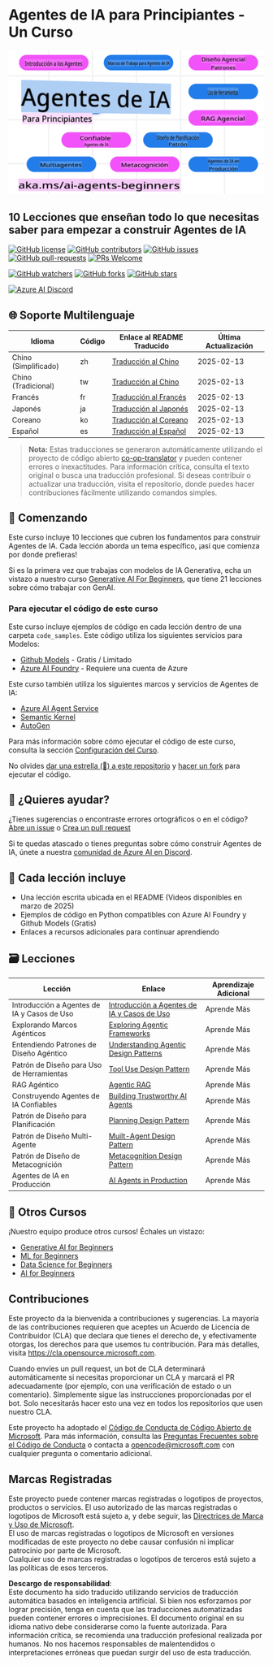 # Agentes de IA para Principiantes - Un Curso

![Generative AI For Beginners](../../translated_images/repo-thumbnail.fdd5f487bb7274d4a08459d76907ec4914de268c99637e9af082b1d3eb0730e2.es.png?WT.mc_id=academic-105485-koreyst)

## 10 Lecciones que enseñan todo lo que necesitas saber para empezar a construir Agentes de IA

[![GitHub license](https://img.shields.io/github/license/microsoft/ai-agents-for-beginners.svg)](https://github.com/microsoft/ai-agents-for-beginners/blob/master/LICENSE?WT.mc_id=academic-105485-koreyst)
[![GitHub contributors](https://img.shields.io/github/contributors/microsoft/ai-agents-for-beginners.svg)](https://GitHub.com/microsoft/ai-agents-for-beginners/graphs/contributors/?WT.mc_id=academic-105485-koreyst)
[![GitHub issues](https://img.shields.io/github/issues/microsoft/ai-agents-for-beginners.svg)](https://GitHub.com/microsoft/ai-agents-for-beginners/issues/?WT.mc_id=academic-105485-koreyst)
[![GitHub pull-requests](https://img.shields.io/github/issues-pr/microsoft/ai-agents-for-beginners.svg)](https://GitHub.com/microsoft/ai-agents-for-beginners/pulls/?WT.mc_id=academic-105485-koreyst)
[![PRs Welcome](https://img.shields.io/badge/PRs-welcome-brightgreen.svg?style=flat-square)](http://makeapullrequest.com?WT.mc_id=academic-105485-koreyst)

[![GitHub watchers](https://img.shields.io/github/watchers/microsoft/ai-agents-for-beginners.svg?style=social&label=Watch)](https://GitHub.com/microsoft/ai-agents-for-beginners/watchers/?WT.mc_id=academic-105485-koreyst)
[![GitHub forks](https://img.shields.io/github/forks/microsoft/ai-agents-for-beginners.svg?style=social&label=Fork)](https://GitHub.com/microsoft/ai-agents-for-beginners/network/?WT.mc_id=academic-105485-koreyst)
[![GitHub stars](https://img.shields.io/github/stars/microsoft/ai-agents-for-beginners.svg?style=social&label=Star)](https://GitHub.com/microsoft/ai-agents-for-beginners/stargazers/?WT.mc_id=academic-105485-koreyst)

[![Azure AI Discord](https://dcbadge.limes.pink/api/server/kzRShWzttr)](https://discord.gg/kzRShWzttr)

## 🌐 Soporte Multilenguaje

| Idioma                | Código | Enlace al README Traducido                             | Última Actualización |
|-----------------------|--------|-------------------------------------------------------|-----------------------|
| Chino (Simplificado)  | zh     | [Traducción al Chino](../zh/README.md)     | 2025-02-13           |
| Chino (Tradicional)   | tw     | [Traducción al Chino](../tw/README.md)     | 2025-02-13           |
| Francés               | fr     | [Traducción al Francés](../fr/README.md)   | 2025-02-13           |
| Japonés               | ja     | [Traducción al Japonés](../ja/README.md)   | 2025-02-13           |
| Coreano               | ko     | [Traducción al Coreano](../ko/README.md)   | 2025-02-13           |
| Español               | es     | [Traducción al Español](./README.md)   | 2025-02-13           |

> **Nota:**
> Estas traducciones se generaron automáticamente utilizando el proyecto de código abierto [co-op-translator](https://github.com/Azure/co-op-translator) y pueden contener errores o inexactitudes. Para información crítica, consulta el texto original o busca una traducción profesional. Si deseas contribuir o actualizar una traducción, visita el repositorio, donde puedes hacer contribuciones fácilmente utilizando comandos simples.

## 🌱 Comenzando

Este curso incluye 10 lecciones que cubren los fundamentos para construir Agentes de IA. Cada lección aborda un tema específico, ¡así que comienza por donde prefieras!

Si es la primera vez que trabajas con modelos de IA Generativa, echa un vistazo a nuestro curso [Generative AI For Beginners](https://aka.ms/genai-beginners), que tiene 21 lecciones sobre cómo trabajar con GenAI.

### Para ejecutar el código de este curso

Este curso incluye ejemplos de código en cada lección dentro de una carpeta `code_samples`. Este código utiliza los siguientes servicios para Modelos:

- [Github Models](https://aka.ms/ai-agents-beginners/github-models) - Gratis / Limitado
- [Azure AI Foundry](https://aka.ms/ai-agents-beginners/ai-foundry) - Requiere una cuenta de Azure

Este curso también utiliza los siguientes marcos y servicios de Agentes de IA:

- [Azure AI Agent Service](https://aka.ms/ai-agents-beginners/ai-agent-service)
- [Semantic Kernel](https://aka.ms/ai-agents-beginners/semantic-kernel)
- [AutoGen](https://aka.ms/ai-agents/autogen)

Para más información sobre cómo ejecutar el código de este curso, consulta la sección [Configuración del Curso](./00-course-setup/README.md).

No olvides [dar una estrella (🌟) a este repositorio](https://docs.github.com/en/get-started/exploring-projects-on-github/saving-repositories-with-stars?WT.mc_id=academic-105485-koreyst) y [hacer un fork](https://github.com/microsoft/ai-agents-for-beginners/fork) para ejecutar el código.

## 🙏 ¿Quieres ayudar?

¿Tienes sugerencias o encontraste errores ortográficos o en el código? [Abre un issue](https://github.com/microsoft/ai-agents-for-beginners/issues?WT.mc_id=academic-105485-koreyst) o [Crea un pull request](https://github.com/microsoft/ai-agents-for-beginners/pulls?WT.mc_id=academic-105485-koreyst)

Si te quedas atascado o tienes preguntas sobre cómo construir Agentes de IA, únete a nuestra [comunidad de Azure AI en Discord](https://discord.gg/kzRShWzttr).

## 📂 Cada lección incluye

- Una lección escrita ubicada en el README (Videos disponibles en marzo de 2025)
- Ejemplos de código en Python compatibles con Azure AI Foundry y Github Models (Gratis)
- Enlaces a recursos adicionales para continuar aprendiendo

## 🗃️ Lecciones

| **Lección**                          | **Enlace**                                   | **Aprendizaje Adicional** |
|--------------------------------------|----------------------------------------------|---------------------------|
| Introducción a Agentes de IA y Casos de Uso | [Introducción a Agentes de IA y Casos de Uso](./01-intro-to-ai-agents/README.md) | Aprende Más               |
| Explorando Marcos Agénticos            | [Exploring Agentic Frameworks](./02-explore-agentic-frameworks/README.md)  | Aprende Más        |
| Entendiendo Patrones de Diseño Agéntico | [Understanding Agentic Design Patterns](./03-agentic-design-patterns/README.md)  | Aprende Más        |
| Patrón de Diseño para Uso de Herramientas | [Tool Use Design Pattern](./04-tool-use/README.md)                    | Aprende Más        |
| RAG Agéntico                           | [Agentic RAG](./05-agentic-rag/README.md)                 | Aprende Más        |
| Construyendo Agentes de IA Confiables   | [Building Trustworthy AI Agents](./06-building-trustworthy-agents/README.md) | Aprende Más        |
| Patrón de Diseño para Planificación     | [Planning Design Pattern](./07-planning-design/README.md)             | Aprende Más        |
| Patrón de Diseño Multi-Agente           | [Muilt-Agent Design Pattern](./08-multi-agent/README.md)                 | Aprende Más        |
| Patrón de Diseño de Metacognición       | [Metacognition Design Pattern](./09-metacognition/README.md)               | Aprende Más        |
| Agentes de IA en Producción             | [AI Agents in Production](./10-ai-agents-production/README.md)        | Aprende Más        |

## 🎒 Otros Cursos

¡Nuestro equipo produce otros cursos! Échales un vistazo:

- [Generative AI for Beginners](https://aka.ms/genai-beginners)
- [ML for Beginners](https://aka.ms/ml-beginners?WT.mc_id=academic-105485-koreyst)
- [Data Science for Beginners](https://aka.ms/datascience-beginners?WT.mc_id=academic-105485-koreyst)
- [AI for Beginners](https://aka.ms/ai-beginners?WT.mc_id=academic-105485-koreyst)

## Contribuciones

Este proyecto da la bienvenida a contribuciones y sugerencias. La mayoría de las contribuciones requieren que aceptes un
Acuerdo de Licencia de Contribuidor (CLA) que declara que tienes el derecho de, y efectivamente otorgas, los derechos para que usemos tu contribución. Para más detalles, visita <https://cla.opensource.microsoft.com>.

Cuando envíes un pull request, un bot de CLA determinará automáticamente si necesitas proporcionar un CLA y marcará el PR adecuadamente (por ejemplo, con una verificación de estado o un comentario). Simplemente sigue las instrucciones proporcionadas por el bot. Solo necesitarás hacer esto una vez en todos los repositorios que usen nuestro CLA.

Este proyecto ha adoptado el [Código de Conducta de Código Abierto de Microsoft](https://opensource.microsoft.com/codeofconduct/).
Para más información, consulta las [Preguntas Frecuentes sobre el Código de Conducta](https://opensource.microsoft.com/codeofconduct/faq/) o
contacta a [opencode@microsoft.com](mailto:opencode@microsoft.com) con cualquier pregunta o comentario adicional.

## Marcas Registradas

Este proyecto puede contener marcas registradas o logotipos de proyectos, productos o servicios. El uso autorizado de las marcas registradas o logotipos de Microsoft está sujeto a, y debe seguir, las [Directrices de Marca y Uso de Microsoft](https://www.microsoft.com/legal/intellectualproperty/trademarks/usage/general).  
El uso de marcas registradas o logotipos de Microsoft en versiones modificadas de este proyecto no debe causar confusión ni implicar patrocinio por parte de Microsoft.  
Cualquier uso de marcas registradas o logotipos de terceros está sujeto a las políticas de esos terceros.

**Descargo de responsabilidad**:  
Este documento ha sido traducido utilizando servicios de traducción automática basados en inteligencia artificial. Si bien nos esforzamos por lograr precisión, tenga en cuenta que las traducciones automatizadas pueden contener errores o imprecisiones. El documento original en su idioma nativo debe considerarse como la fuente autorizada. Para información crítica, se recomienda una traducción profesional realizada por humanos. No nos hacemos responsables de malentendidos o interpretaciones erróneas que puedan surgir del uso de esta traducción.